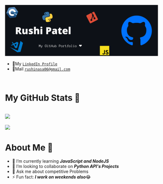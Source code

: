 <img src="https://github.com/Developer-R-7/Developer-R-7/blob/main/banner-github.png">


- 🔗My [`LinkedIn Profile`](https://www.linkedin.com/in/rushi-patel-5a5b951ba/)
- 📧Mail [`rushinasa06@gmail.com`](mailto:rushinasa06@gmail.com)
<br>

# My GitHub Stats 🤩
<br>
<img src="https://github-readme-stats.vercel.app/api?username=Developer-R-7&show_icons=true&hide=issues&cache_seconds=86400&theme=nightowl">
<br>
<br>
<img src="https://github-readme-stats.vercel.app/api/top-langs/?username=Developer-R-7&theme=nightowl">
<br>

# About Me 🤵
- 🌱 I’m currently learning ***JavaScript and NodeJS***
- 👯 I’m looking to collaborate on ***Python API's Projects***
- 💬 Ask me about competitive Problems
- ⚡ Fun fact: ***I work on weekends also***😂

